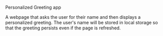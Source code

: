 Personalized Greeting app

A webpage that asks the user for their name and then displays a personalized greeting. 
The user's name will be stored in local storage so that the greeting persists even if the page is refreshed.
